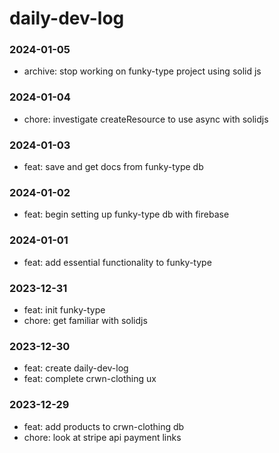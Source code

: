 # daily-dev-log

### 2024-01-05
- archive: stop working on funky-type project using solid js

### 2024-01-04
- chore: investigate createResource to use async with solidjs

### 2024-01-03
- feat: save and get docs from funky-type db

### 2024-01-02
- feat: begin setting up funky-type db with firebase

### 2024-01-01
- feat: add essential functionality to funky-type

### 2023-12-31
- feat: init funky-type
- chore: get familiar with solidjs

### 2023-12-30
- feat: create daily-dev-log
- feat: complete crwn-clothing ux

### 2023-12-29
- feat: add products to crwn-clothing db
- chore: look at stripe api payment links
